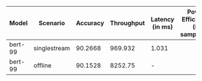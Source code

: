 | Model   | Scenario     |   Accuracy |   Throughput | Latency (in ms)   | Power Efficiency (in samples/J)   | TEST01   |
|---------|--------------|------------|--------------|-------------------|-----------------------------------|----------|
| bert-99 | singlestream |    90.2668 |      969.932 | 1.031             |                                   | passed   |
| bert-99 | offline      |    90.1528 |     8252.75  | -                 |                                   | passed   |